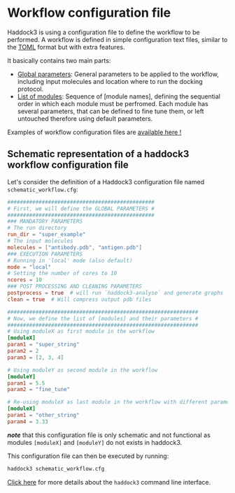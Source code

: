 # Workflow configuration file

Haddock3 is using a configuration file to define the workflow to be performed.
A workflow is defined in simple configuration text files, similar to the [TOML](https://toml.io/en/) format but with extra features.

It basically contains two main parts:
* [Global parameters](./global_parameters.md): General parameters to be applied to the workflow, including input molecules and location where to run the docking protocol.
* [List of modules](./modules_parameters.md): Sequence of [module names], defining the sequential order in which each module must be perfromed. Each module has several parameters, that can be defined to fine tune them, or left untouched therefore using default parameters.

Examples of workflow configuration files are [available here !](https://github.com/haddocking/haddock3/tree/main/examples)


## Schematic representation of a haddock3 workflow configuration file

Let's consider the definition of a Haddock3 configuration file named `schematic_workflow.cfg`:

```toml
###############################################
# First, we will define the GLOBAL PARAMETERS #
###############################################
### MANDATORY PARAMETERS
# The run directory
run_dir = "super_example"
# The input molecules
molecules = ["antibody.pdb", "antigen.pdb"]
### EXECUTION PARAMETERS
# Running in 'local' mode (also default)
mode = "local"
# Setting the number of cores to 10
ncores = 10
### POST PROCESSING AND CLEANING PARAMETERS
postprocess = true  # will run `haddock3-analyse` and generate graphs
clean = true  # Will compress output pdb files

#############################################################
# Now, we define the list of [modules] and their parameters #
#############################################################
# Using moduleX as first module in the workflow
[moduleX]
param1 = "super_string"
param2 = 2
param3 = [2, 3, 4]

# Using moduleY as second module in the workflow
[moduleY]
param1 = 5.5
param2 = "fine_tune"

# Re-using moduleX as last module in the workflow with different parameters
[moduleX]
param1 = "other_string"
param4 = 3.33
```
**_note_** that this configuration file is only schematic and not functional as modules `[moduleX]` and `[moduleY]` do not exists in haddock3.


This configuration file can then be executed by running:

```bash
haddock3 schematic_workflow.cfg
```

[Click here](./clis.md#haddock3) for more details about the `haddock3` command line interface.
